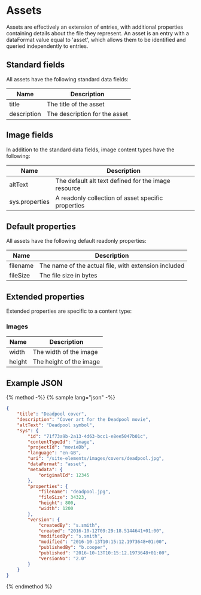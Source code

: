 # Assets

Assets are effectively an extension of entries, with additional properties containing details about the file they represent. An asset is an entry with a dataFormat value equal to 'asset', which allows them to be identified and queried independently to entries.

## Standard fields

All assets have the following standard data fields:

| Name | Description |
| ---- | ----------- |
| title | The title of the asset |
| description | The description for the asset |

## Image fields

In addition to the standard data fields, image content types have the following:

| Name | Description |
| ---- | ----------- |
| altText | The default alt text defined for the image resource |
| sys.properties | A readonly collection of asset specific properties |

## Default properties

All assets have the following default readonly properties:

| Name | Description |
| -------- | ----------- |
| filename | The name of the actual file, with extension included |
| fileSize | The file size in bytes |

## Extended properties

Extended properties are specific to a content type:

### Images

| Name | Description |
| -------- | ----------- |
| width | The width of the image |
| height | The height of the image |

## Example JSON

{% method -%}
{% sample lang="json" -%}

```json
{
    "title": "Deadpool cover",
    "description": "Cover art for the Deadpool movie",
    "altText": "Deadpool symbol",
    "sys": {
        "id": "71f73a9b-2a13-4d63-bcc1-e8ee5047b01c",
        "contentTypeId": "image",
        "projectId": "movieDb",
        "language": "en-GB",
        "uri": "/site-elements/images/covers/deadpool.jpg",
        "dataFormat": "asset",
        "metadata": {
            "originalId": 12345
        },
        "properties": {
            "filename": "deadpool.jpg",
            "fileSize": 34323,
            "height": 800,
            "width": 1200
        },
        "version": {
            "createdBy": "s.smith",
            "created": "2016-10-12T09:29:18.5144641+01:00",
            "modifiedBy": "s.smith",
            "modified": "2016-10-13T10:15:12.1973648+01:00",
            "publishedBy": "b.cooper",
            "published": "2016-10-13T10:15:12.1973648+01:00",
            "versionNo": "2.0"
        }
    }
}
```
{% endmethod %}